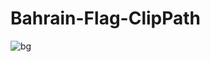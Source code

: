 # Bahrain-Flag-ClipPath
 
![bg](https://user-images.githubusercontent.com/56477695/153705358-e6502e15-aa9d-4342-97f2-09a0b18f81a6.jpg)
